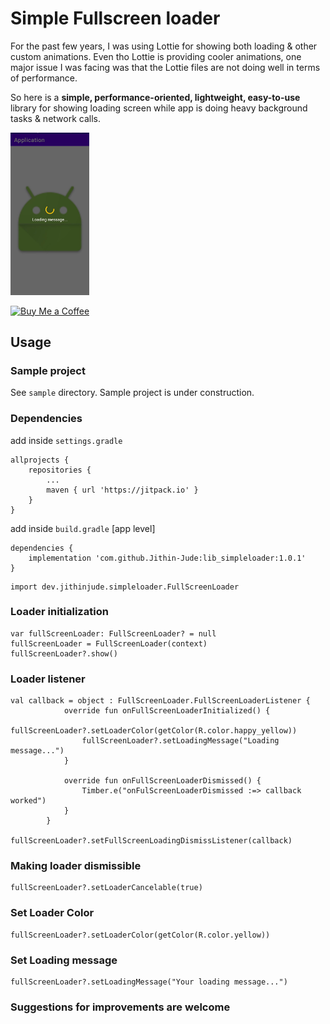 # Simple Fullscreen loader
For the past few years, I was using Lottie for showing both loading & other custom animations. Even tho Lottie is providing cooler animations, one major issue I was facing was that the Lottie files are not doing well in terms of performance.

So here is a <b>simple, performance-oriented, lightweight, easy-to-use</b> library for showing loading screen while app is doing heavy background tasks & network calls.

<img src="https://github.com/Jithin-Jude/lib_simpleloader/blob/feb5ea9ac1323fac14093e8287c88e7a6dda7615/images/loader_with_message_screenshot.jpg" width=25% height=25%>

[![Buy Me a Coffee](https://img.shields.io/static/v1?label=Buy%20Me%20a%20Coffee&message=Donate&color=FF813F&logo=buy-me-a-coffee&logoColor=white&labelColor=FF813F)](https://www.buymeacoffee.com/jithinjude1997)

## Usage

### Sample project
See `sample` directory. Sample project is under construction.

### Dependencies

add inside `settings.gradle`
```
allprojects {
	repositories {
		...
		maven { url 'https://jitpack.io' }
	}
}
```

add inside `build.gradle` [app level]
```
dependencies {
	implementation 'com.github.Jithin-Jude:lib_simpleloader:1.0.1'
}
```
```
import dev.jithinjude.simpleloader.FullScreenLoader
```

### Loader initialization
```
var fullScreenLoader: FullScreenLoader? = null
fullScreenLoader = FullScreenLoader(context)
fullScreenLoader?.show()
```

### Loader listener
```
val callback = object : FullScreenLoader.FullScreenLoaderListener {
            override fun onFullScreenLoaderInitialized() {
                fullScreenLoader?.setLoaderColor(getColor(R.color.happy_yellow))
                fullScreenLoader?.setLoadingMessage("Loading message...")
            }

            override fun onFullScreenLoaderDismissed() {
                Timber.e("onFulScreenLoaderDismissed :=> callback worked")
            }
        }

fullScreenLoader?.setFullScreenLoadingDismissListener(callback)
```

### Making loader dismissible
```
fullScreenLoader?.setLoaderCancelable(true)
```

### Set Loader Color
```
fullScreenLoader?.setLoaderColor(getColor(R.color.yellow))
```

### Set Loading message
```
fullScreenLoader?.setLoadingMessage("Your loading message...")
```

### Suggestions for improvements are welcome
